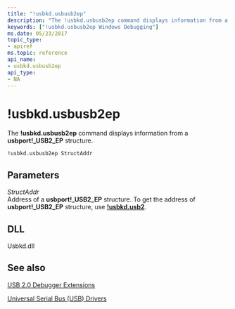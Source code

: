 ```yaml
---
title: "!usbkd.usbusb2ep"
description: "The !usbkd.usbusb2ep command displays information from a usbport _USB2_EP structure."
keywords: ["!usbkd.usbusb2ep Windows Debugging"]
ms.date: 05/23/2017
topic_type:
- apiref
ms.topic: reference
api_name:
- usbkd.usbusb2ep
api_type:
- NA
---
```


# !usbkd.usbusb2ep

The **!usbkd.usbusb2ep** command displays information from a **usbport!\_USB2\_EP** structure.

```dbgcmd
!usbkd.usbusb2ep StructAddr
```

## Parameters

<span id="_______StructAddr______"></span><span id="_______structaddr______"></span><span id="_______STRUCTADDR______"></span> *StructAddr*   
Address of a **usbport!\_USB2\_EP** structure. To get the address of **usbport!\_USB2\_EP** structure, use [**!usbkd.usb2**](-usbkd-usb2.md).

## DLL

Usbkd.dll

## See also

[USB 2.0 Debugger Extensions](usb-2-0-extensions.md)

[Universal Serial Bus (USB) Drivers](../usbcon/index.md)
